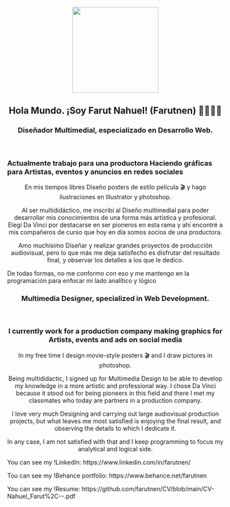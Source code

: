 
<p align="center" width="300">
   <img align="center" width="200" src="https://avatars.githubusercontent.com/u/108547192?s=400&u=a6f7cc0e7b3ed82bdf076a89b8ede00db806ba00&v=4" />
   <h2 align="center">Hola Mundo. ¡Soy Farut Nahuel! (Farutnen) 👋👨🏻‍💻</h2>
</p>
 <h3 align="center"> Diseñador Multimedial, especializado en Desarrollo Web.</h3>
 <br>
<h3 aling="center"> Actualmente trabajo para una productora Haciendo gráficas para Artistas, eventos y anuncios en redes sociales</h3>
<p align="center">En mis tiempos libres Diseño posters de estilo película 🎬 y hago ilustraciones en Illustrator y photoshop. </p>
<p align="center">Al ser multididáctico, me inscribí al Diseño multimedial para poder desarrollar mis conocimientos de una forma más artística y profesional. Elegí Da Vinci por destacarse en ser pioneros en esta rama y ahí encontré a mis compañeros de curso que hoy en día somos socios de una productora.</p>
<p align="center">Amo muchísimo Diseñar y realizar grandes proyectos de producción audiovisual, pero lo que más me deja satisfecho es disfrutar del resultado final, y observar los detalles a los que le dedico.</p>
<p aling="center"> De todas formas, no me conformo con eso y me mantengo en la programación para enfocar mi lado analítico y lógico</p>

 <h3 align="center"> Multimedia Designer, specialized in Web Development.</h3>
 <br>
 <h3 align="center">I currently work for a production company making graphics for Artists, events and ads on social media</h3>
<p align="center">In my free time I design movie-style posters 🎬 and I draw pictures in photoshop. </p>
<p align="center">Being multididactic, I signed up for Multimedia Design to be able to develop my knowledge in a more artistic and professional way. I chose Da Vinci because it stood out for being pioneers in this field and there I met my classmates who today are partners in a production company.</p>
<p align="center">I love very much Designing and carrying out large audiovisual production projects, but what leaves me most satisfied is enjoying the final result, and observing the details to which I dedicate it.</p>
<p align="center">In any case, I am not satisfied with that and I keep programming to focus my analytical and logical side.</p>

<p aling="center">You can see my !LinkedIn: https://www.linkedin.com/in/farutnen/ </p>

<p aling="center">Tou can see my !Behance portfolio: https://www.behance.net/farutnen </p> 

<p aling="center">You can see my !Resume: https://github.com/farutnen/CV/blob/main/CV-Nahuel_Farut%2C--.pdf </p>



<!--
**farutnen/farutnen** is a ✨ _special_ ✨ repository because its `README.md` (this file) appears on your GitHub profile.

Here are some ideas to get you started:

- 🔭 I’m currently working on ...
- 🌱 I’m currently learning ...
- 👯 I’m looking to collaborate on ...
- 🤔 I’m looking for help with ...
- 💬 Ask me about ...
- 📫 How to reach me: ...
- 😄 Pronouns: ...
- ⚡ Fun fact: ...
-->
